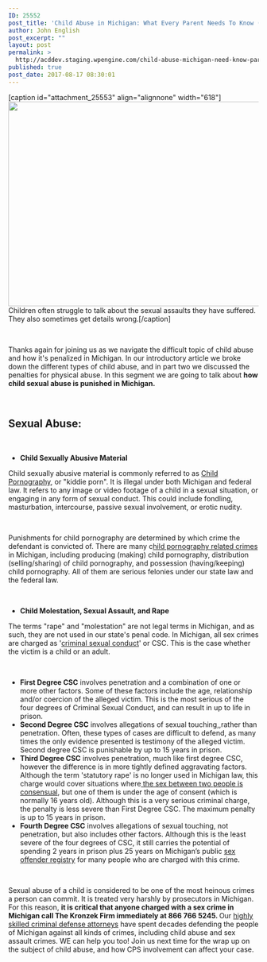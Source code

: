 ```yaml
---
ID: 25552
post_title: 'Child Abuse in Michigan: What Every Parent Needs To Know (Part 3)'
author: John English
post_excerpt: ""
layout: post
permalink: >
  http://acddev.staging.wpengine.com/child-abuse-michigan-need-know-part-3.html
published: true
post_date: 2017-08-17 08:30:01
---
```

[caption id="attachment_25553" align="alignnone" width="618"]<img class=" wp-image-25553" src="http://acddev.staging.wpengine.com/wp-content/uploads/2017/08/person-976759_1280-1024x683.jpg" alt="" width="618" height="412" /> Children often struggle to talk about the sexual assaults they have suffered. They also sometimes get details wrong.[/caption]

&nbsp;

<span style="font-weight: 400;">Thanks again for joining us as we navigate the difficult topic of child abuse and how it's penalized in Michigan. In our introductory article we broke down the different types of child abuse, and in part two we discussed the penalties for physical abuse. In this segment we are going to talk about </span><b>how child sexual abuse is punished in Michigan.</b>

&nbsp;
<h2><b>Sexual Abuse:</b></h2>
&nbsp;
<ul>
 	<li style="font-weight: 400;"><b>Child Sexually Abusive Material</b></li>
</ul>
<span style="font-weight: 400;">Child sexually abusive material is commonly referred to as </span><a href="https://acddev.staging.wpengine.com/mi-child-pornography-laws.html" target="_blank" rel="noopener"><span style="font-weight: 400;">Child Pornography</span></a><span style="font-weight: 400;">, or "kiddie porn". It is illegal under both Michigan and federal law. It refers to any image or video footage of a child in a sexual situation, or engaging in any form of sexual conduct. This could include fondling, masturbation, intercourse, passive sexual involvement, or erotic nudity.</span>

&nbsp;

<span style="font-weight: 400;">Punishments for child pornography are determined by which crime the defendant is convicted of. There are many c</span><a href="https://www.sexcrimeattorneys.com/michigan/sex-crimes/child-pornography/" target="_blank" rel="noopener"><span style="font-weight: 400;">hild pornography related crimes</span></a><span style="font-weight: 400;"> in Michigan, including producing (making) child pornography, distribution (selling/sharing) of child pornography, and possession (having/keeping) child pornography. All of them are serious felonies under our state law and the federal law. </span>

&nbsp;
<ul>
 	<li><b>Child Molestation, Sexual Assault, and Rape</b></li>
</ul>
<span style="font-weight: 400;">The terms "rape" and "molestation" are not legal terms in Michigan, and as such, they are not used in our state's penal code. In Michigan, all sex crimes are charged as '</span><a href="https://acddev.staging.wpengine.com/sex-crimes.html" target="_blank" rel="noopener"><span style="font-weight: 400;">criminal sexual conduct</span></a><span style="font-weight: 400;">' or CSC. This is the case whether the victim is a child or an adult.</span>

&nbsp;
<ul>
 	<li><b>First Degree CSC</b> involves penetration and a combination of one or more other factors. Some of these factors include the age, relationship and/or coercion of the alleged victim. This is the most serious of the four degrees of Criminal Sexual Conduct, and can result in up to life in prison.</li>
 	<li><b>Second Degree CSC</b> involves allegations of sexual touching,,rather than penetration. Often, these types of cases are difficult to defend, as many times the only evidence presented is testimony of the alleged victim. Second degree CSC is punishable by up to 15 years in prison.</li>
 	<li><b>Third Degree CSC</b> involves penetration, much like first degree CSC, however the difference is in more tightly defined aggravating factors. Although the term 'statutory rape' is no longer used in Michigan law, this charge would cover situations where<a href="https://www.sexcrimeattorneys.com/michigan/sex-crimes/rape-statutory-rape/" target="_blank" rel="noopener"> the sex between two people is consensual</a>, but one of them is under the age of consent (which is normally 16 years old). Although this is a very serious criminal charge, the penalty is less severe than First Degree CSC. The maximum penalty is up to 15 years in prison.</li>
 	<li><b>Fourth Degree CSC</b> involves allegations of sexual touching, not penetration, but also includes other factors. Although this is the least severe of the four degrees of CSC, it still carries the potential of spending 2 years in prison plus 25 years on Michigan’s public <a href="https://acddev.staging.wpengine.com/sex-offender-registry.html" target="_blank" rel="noopener">sex offender registry</a> for many people who are charged with this crime.</li>
</ul>
&nbsp;

<span style="font-weight: 400;">Sexual abuse of a child is considered to be one of the most heinous crimes a person can commit. It is treated very harshly by prosecutors in Michigan. For this reason, </span><b>it is critical that anyone charged with a sex crime in Michigan call The Kronzek Firm immediately at 866 766 5245. </b><span style="font-weight: 400;">Our </span><a href="https://acddev.staging.wpengine.com/trial-attorneys.html" target="_blank" rel="noopener"><span style="font-weight: 400;">highly skilled criminal defense attorneys</span></a><span style="font-weight: 400;"> have spent decades defending the people of Michigan against all kinds of crimes, including child abuse and sex assault crimes. WE can help you too! Join us next time for the wrap up on the subject of child abuse, and how CPS involvement can affect your case.</span>

&nbsp;

&nbsp;

&nbsp;